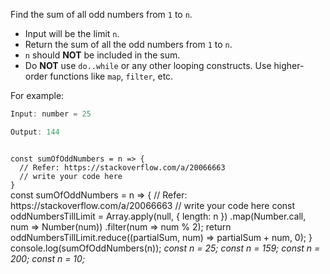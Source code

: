 Find the sum of all odd numbers from `1` to `n`.

- Input will be the limit `n`.
-  Return the sum of all the odd numbers from `1` to `n`.
-  `n` should **NOT** be included in the sum.
-  Do **NOT** use `do..while` or any other looping constructs.
Use higher-order functions like `map`, `filter`, etc.

For example:
```js
Input: number = 25

Output: 144
```
<codeblock language="javascript" type="exercise" testMode="multipleInput">
<code>
const sumOfOddNumbers = n => {
  // Refer: https://stackoverflow.com/a/20066663
  // write your code here
}
</code>

<solution>
const sumOfOddNumbers = n => {
  // Refer: https://stackoverflow.com/a/20066663
  // write your code here
  const oddNumbersTillLimit = Array.apply(null, { length: n })
    .map(Number.call, num => Number(num))
    .filter(num => num % 2);
  return oddNumbersTillLimit.reduce((partialSum, num) => partialSum + num, 0);
}
</solution>

<testcases>
<caller>
console.log(sumOfOddNumbers(n));
</caller>
<testcase>
<i>
const n = 25;
</i>
</testcase>
<testcase>
<i>
const n = 159;
</i>
</testcase>
<testcase>
<i>
const n = 200;
</i>
</testcase>
<testcase>
<i>
const n = 10;
</i>
</testcase>
</testcases>
</codeblock>
